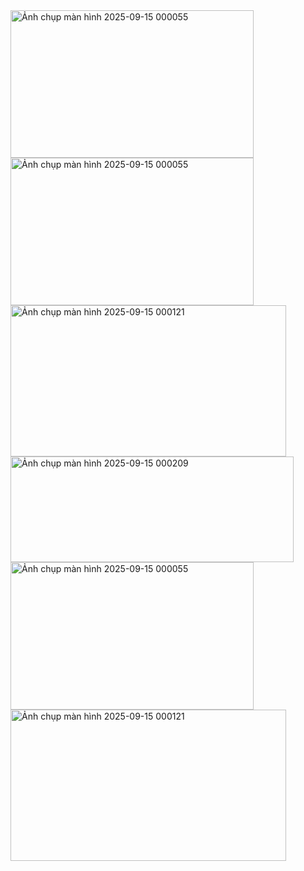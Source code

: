 <img width="389" height="236" alt="Ảnh chụp màn hình 2025-09-15 000055" src="https://github.com/user-attachments/assets/82130f44-3796-4372-b7b3-00c814b53c57" />
<img width="389" height="236" alt="Ảnh chụp màn hình 2025-09-15 000055" src="https://github.com/user-attachments/assets/12ae116f-3690-4560-bf12-4f4fe439fd69" />
<img width="441" height="242" alt="Ảnh chụp màn hình 2025-09-15 000121" src="https://github.com/user-attachments/assets/188b989e-d943-46f8-bb01-0f47934581e6" />
<img width="453" height="169" alt="Ảnh chụp màn hình 2025-09-15 000209" src="https://github.com/user-attachments/assets/a4ff4a51-d18e-455a-aca1-39034af4a333" />




<img width="389" height="236" alt="Ảnh chụp màn hình 2025-09-15 000055" src="https://github.com/user-attachments/assets/a7173a72-9630-4eed-9bb6-123b3bce8672" />
<img width="441" height="242" alt="Ảnh chụp màn hình 2025-09-15 000121" src="https://github.com/user-attachments/assets/40297748-776f-40d2-8afa-f21eb0a7b9df" />
